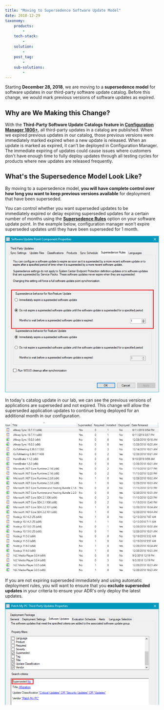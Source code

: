 ```yaml
---
title: "Moving to Supersedence Software Update Model"
date: 2018-12-29
taxonomy:
    products:
        - 
    tech-stack:
        - 
    solution:
        - 
    post_tag:
        - 
    sub-solutions:
        - 
---
```


Starting **December 28, 2018**, we are moving to a **supersedence model** for software updates in our third-party software update catalog. Before this change, we would mark previous versions of software updates as expired.

## Why are We Making this Change?

With the **Third-Party Software Update Catalogs feature in [Configuration Manager 1806+](https://docs.microsoft.com/en-us/mem/configmgr/sum/deploy-use/third-party-software-updates)**, all third-party updates in a catalog are published. When we expired previous updates in our catalog, those previous versions were immediately marked expired when a new update is released. When an update is marked as expired, it can't be deployed in Configuration Manager. The immediate expiring of updates could cause issues where customers don't have enough time to fully deploy updates through all testing cycles for products where new updates are released frequently.

## What's the Supersedence Model Look Like?

By moving to a supersedence model, **you will have complete control over how long you want to keep previous versions available** for deployment that have been superseded.

You can control whether you want superseded updates to be immediately expired or delay expiring superseded updates for a certain number of months using the **[Supersedence Rules](https://docs.microsoft.com/en-us/sccm/sum/plan-design/plan-for-software-updates#BKMK_SupersedenceRules)** option on your software update point. In the example below, configuration manager won't expire superseded updates until they have been superseded for 1 month.

![Supersedence Rules SCCM](/_images/Supersedence-Rules-SCCM.png "Supersedence Rules SCCM")

In today's catalog update in our lab, we can see the previous versions of applications are superseded and not expired. This change will allow the superseded application updates to continue being deployed for an additional month in our configuration.

![Superseded Updates After Publishing New Updates](/_images/Superseded-Updates-After-Publishing-New-Updates.png "Superseded Updates After Publishing New Updates")

If you are not expiring superseded immediately and using automatic deployment rules, you will want to ensure that you **exclude superseded updates** in your criteria to ensure your ADR's only deploy the latest updates.

![ADR Exclude Superseded Third-Party Updates](/_images/ADR-Exclude-Superseded-Third-Party-Updates.png "ADR Exclude Superseded Third-Party Updates")